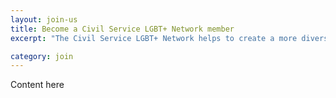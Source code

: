 ```yaml
---
layout: join-us
title: Become a Civil Service LGBT+ Network member
excerpt: "The Civil Service LGBT+ Network helps to create a more diverse, inclusive and equal place to work for lesbian, gay, bisexual and trans civil servants."

category: join
---
```


Content here